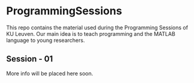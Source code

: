# ProgrammingSessions
This repo contains the material used during the Programming Sessions of KU Leuven. Our main idea is to teach programming and the MATLAB language to young researchers.

## Session - 01
More info will be placed here soon.
